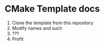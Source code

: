 # CMake Template docs

1. Clone the template from this repository
2. Modify names and such
3. ???
4. Profit
